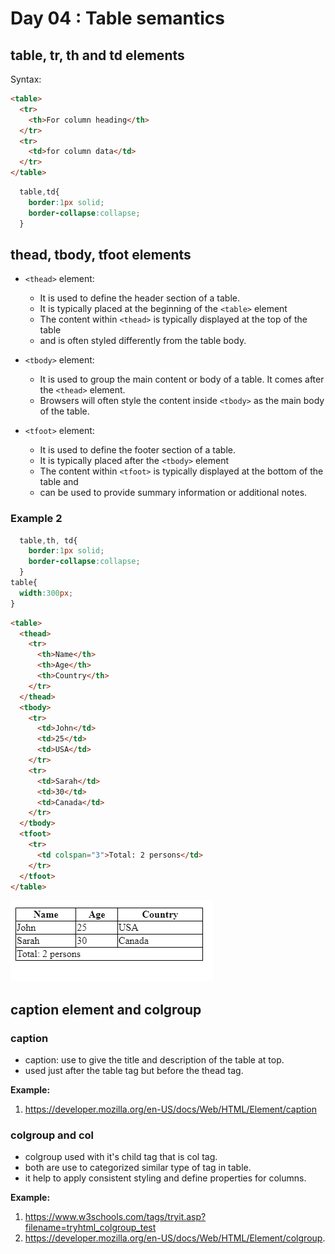 # Day 04 : Table semantics

## table, tr, th and td elements

Syntax:

```html
<table>
  <tr>
    <th>For column heading</th>
  </tr>
  <tr>
    <td>for column data</td>
  </tr>
</table>
```

```css
  table,td{
    border:1px solid;
    border-collapse:collapse;
  }
```

## thead, tbody, tfoot elements

- `<thead>` element:
  - It is used to define the header section of a table.
  - It is typically placed at the beginning of the `<table>` element
  - The content within `<thead>` is typically displayed at the top of the table
  - and is often styled differently from the table body.
  
- `<tbody>` element:
  - It is used to group the main content or body of a table. It comes after the `<thead>` element.
  - Browsers will often style the content inside `<tbody>` as the main body of the table.

- `<tfoot>` element:
  - It is used to define the footer section of a table.
  - It is typically placed after the `<tbody>` element
  - The content within `<tfoot>` is typically displayed at the bottom of the table and
  - can be used to provide summary information or additional notes.

### Example 2

```CSS
  table,th, td{
    border:1px solid;
    border-collapse:collapse;
  }
table{
  width:300px;
}
```

```HTML
<table>
  <thead>
    <tr>
      <th>Name</th>
      <th>Age</th>
      <th>Country</th>
    </tr>
  </thead>
  <tbody>
    <tr>
      <td>John</td>
      <td>25</td>
      <td>USA</td>
    </tr>
    <tr>
      <td>Sarah</td>
      <td>30</td>
      <td>Canada</td>
    </tr>
  </tbody>
  <tfoot>
    <tr>
      <td colspan="3">Total: 2 persons</td>
    </tr>
  </tfoot>
</table>
```

![Output](output-2.png)

## caption element and colgroup

### caption

- caption: use to give the title and description of the table at top.
- used just after the table tag but before the thead tag.

**Example:**

1. <https://developer.mozilla.org/en-US/docs/Web/HTML/Element/caption>

### colgroup and col

- colgroup used with it's child tag that is col tag.
- both are use to categorized similar type of tag in table.
- it help to apply consistent styling and define properties for columns.

**Example:**

1. <https://www.w3schools.com/tags/tryit.asp?filename=tryhtml_colgroup_test>
2. <https://developer.mozilla.org/en-US/docs/Web/HTML/Element/colgroup>.
